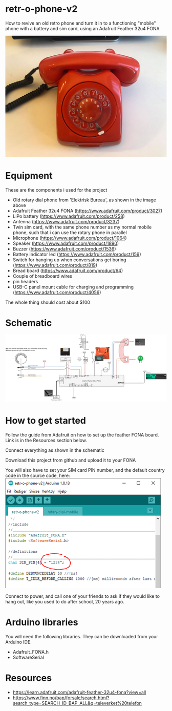 # retr-o-phone-v2
How to revive an old retro phone and turn it in to a functioning "mobile" phone with a battery and sim card, using an Adafruit Feather 32u4 FONA

![image of phone](/doc/phone.jpg)

# Equipment
These are the components i used for the project

- Old rotary dial phone from 'Elektrisk Bureau', as shown in the image above
- Adafruit Feather 32u4 FONA (https://www.adafruit.com/product/3027)
- LiPo battery (https://www.adafruit.com/product/258)
- Antenna (https://www.adafruit.com/product/3237)
- Twin sim card, with the same phone number as my normal mobile phone, such that i can use the rotary phone in parallel
- Microphone (https://www.adafruit.com/product/1064)
- Speaker (https://www.adafruit.com/product/1890)
- Buzzer (https://www.adafruit.com/product/1536)
- Battery indicator led (https://www.adafruit.com/product/159)
- Switch for hanging up when conversations get boring (https://www.adafruit.com/product/819)
- Bread board (https://www.adafruit.com/product/64)
- Couple of breadboard wires
- pin headers
- USB-C panel mount cable for charging and programming (https://www.adafruit.com/product/4056)

The whole thing should cost about $100

# Schematic

![schematic](/doc/schematic.png)

# How to get started

Follow the guide from Adafruit on how to set up the feather FONA board. Link is in the Resources section below.

Connect everything as shown in the schematic

Download this project from github and upload it to your FONA

You will also have to set your SIM card PIN number, and the default country code in the source code, here:
![simpin](/doc/simpin.PNG)

Connect to power, and call one of your friends to ask if they would like to hang out, like you used to do after school, 20 years ago.



# Arduino libraries

You will need the following libraries. They can be downloaded from your Arduino IDE.

- Adafruit_FONA.h
- SoftwareSerial

# Resources

- https://learn.adafruit.com/adafruit-feather-32u4-fona?view=all
- https://www.finn.no/bap/forsale/search.html?search_type=SEARCH_ID_BAP_ALL&q=televerket%20telefon